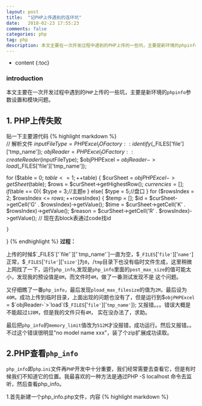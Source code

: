 ```yaml
---
layout: post
title:  "记PHP上传遇到的连环坑"
date:   2018-02-23 17:55:23
comments: false
categories: php
tag: php
description: 本文主要在一次开发过程中遇到的PHP上传的一些坑，主要是新环境的phpinfo参数设置和模块问题                                                         
---
```

* content
{:toc}
### introduction

本文主要在一次开发过程中遇到的`PHP`上传的一些坑，主要是新环境的`phpinfo`参数设置和模块问题。  

## 1. PHP上传失败
贴一下主要源代码
{% highlight markdown %}  
// 解析文件
$inputFileType = PHPExcel_IOFactory::identify($_FILES['file']['tmp_name']);
$objReader = PHPExcel_IOFactory::createReader($inputFileType);
$objPHPExcel = $objReader->load($_FILES['file']['tmp_name']);

for ($table = 0; $table <= 1; ++$table) {
	$curSheet = $objPHPExcel->getSheet($table);
	$rows = $curSheet->getHighestRow();
	$currencies = [];
	if ($table == 0){
		$type = 3;//主题e
	}
	else{
		$type = 5;//盘口
	}
	for ($rowsIndex = 2; $rowsIndex <= $rows; ++$rowsIndex) {
		$temp = [];
		$id = $curSheet->getCell('G' . $rowsIndex)->getValue();
		$time = $curSheet->getCell('K' . $rowsIndex)->getValue();
		$reason = $curSheet->getCell('R' . $rowsIndex)->getValue();
		// 现在去block表通过code找id

	}
}
{% endhighlight %} 
**过程：**

上传的时候$`_FILES`['`file'`]['`tmp_name'`]一直为空，$`_FILES`['`file'`]['`name'`]正常，$`_FILES`['`file'`]['`size'`]为`0`，/`tmp`目录下也没有临时文件生成，这里稍微上网找了一下，运行`php_info`,发现是`php_info`里面的`post_max_size`的值可能太小，发现我的预设值是`8M`，而文件时`4M`，做了一番测试发现不是
这个问题。

又仔细瞧了一番`php_info`，最后发现`pload_max_filesize`的值为`2M`，最后设为`40M`，成功上传到临时目录，上面出现的问题也没有了，但是运行到$`objPHPExcel` = $`objReader-`>`load`($`_FILES`['`file'`]['`tmp_name'`]);     又报错。。。错误大概是不能超过`128M`，但是我的文件只有`4M`，
实在没办法了，求助。

最后把`php_info`的`memory_limit`值改为`512M`才没报错，成功运行。然后又报错。。不过这个错误很明显"no model name xxx"，装了个zip扩展成功读取。



## 2.PHP查看`php_info`
`php_info`即`php`.`ini`文件再`PHP`开发中十分重要，我们经常需要去查看它，但是有时候我们不知道它的位置。我最喜欢的一种方法是通过PHP -S localhost  命令去监听，然后查看php_info。

1.首先新建一个php_info.php文件，内容
{% highlight markdown %} 
 <?php
phpinfo();
{% endhighlight %} 

`2`.当前目录运行`PHP` -`S` `localhost`

`3`.浏览器访问`localhost`
